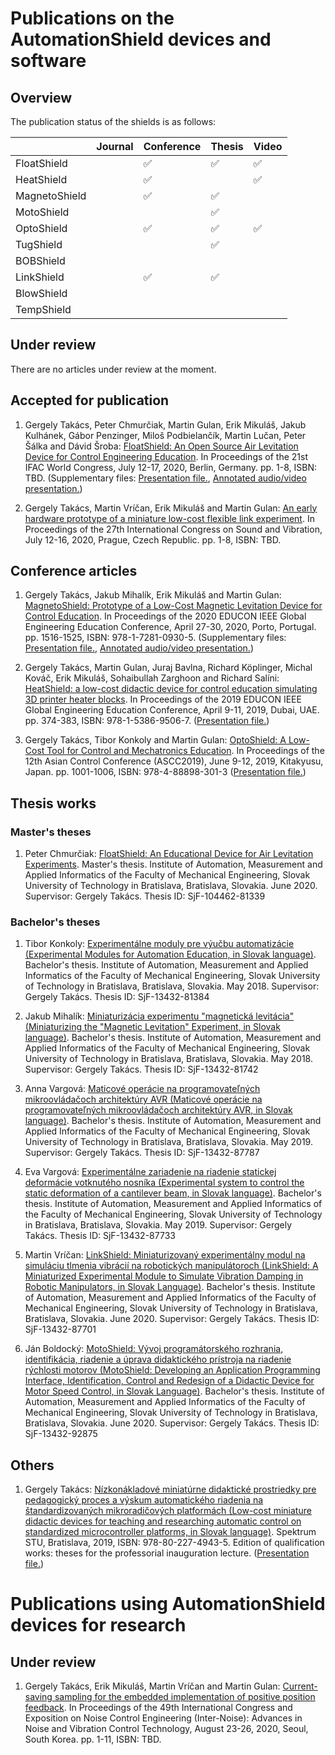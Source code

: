 # Publications on the AutomationShield devices and software

## Overview

The publication status of the shields is as follows:

|               	| Journal 	| Conference 	| Thesis 	| Video     |
|---------------	|---------	|------------	|--------	| ----------|
| FloatShield   	|         	| ✅          	| ✅           	| ✅        |
| HeatShield    	|         	| ✅          	|        	| ✅        |
| MagnetoShield 	|         	| ✅          	| ✅      	|           |
| MotoShield    	|         	|            	| ✅      	|           |
| OptoShield    	|         	| ✅          	| ✅      	| ✅       |
| TugShield    	        |         	|          	| ✅      	|           |
| BOBShield    	        |         	|          	|        	|           |
| LinkShield  	        |         	| ✅         	| ✅          	|           |
| BlowShield  	        |         	|         	|           	|           |
| TempShield  	        |         	|         	|           	|           |

## Under review

There are no articles under review at the moment.

## Accepted for publication
1. Gergely Takács, Peter Chmurčiak, Martin Gulan, Erik Mikuláš, Jakub Kulhánek, Gábor Penzinger, Miloš Podbielančík, Martin Lučan, Peter Šálka and Dávid Šroba: [FloatShield: An Open Source Air Levitation Device for Control Engineering Education](https://github.com/gergelytakacs/AutomationShield/wiki/pdf/Takacs2020a.pdf). In Proceedings of the 21st IFAC World Congress, July 12-17, 2020, Berlin, Germany. pp. 1-8, ISBN: TBD. (Supplementary files: [Presentation file.](https://github.com/gergelytakacs/AutomationShield/wiki/pdf/Takacs2020a_Presentation.pdf), [Annotated audio/video presentation.](https://www.youtube.com/watch?v=gAduArWW5Tk))  

2. Gergely Takács, Martin Vríčan, Erik Mikuláš and Martin Gulan: [An early hardware prototype of a miniature low-cost flexible link experiment](https://github.com/gergelytakacs/AutomationShield/wiki/pdf/Takacs2020c.pdf). In Proceedings of the 27th International Congress on Sound and Vibration, July 12-16, 2020, Prague, Czech Republic. pp. 1-8, ISBN: TBD. 

## Conference articles
1. Gergely Takács, Jakub Mihalík, Erik Mikuláš and Martin Gulan: [MagnetoShield: Prototype of a Low-Cost Magnetic Levitation Device for Control Education](https://github.com/gergelytakacs/AutomationShield/wiki/pdf/Takacs2020b.pdf). In Proceedings of the 2020 EDUCON IEEE Global Engineering Education Conference, April 27-30, 2020, Porto, Portugal. pp. 1516-1525, ISBN: 978-1-7281-0930-5. (Supplementary files: [Presentation file.](https://github.com/gergelytakacs/AutomationShield/wiki/pdf/Takacs2020b_Presentation.pdf), [Annotated audio/video presentation.](https://www.youtube.com/watch?v=c4Z2vtgTjtg))  

2. Gergely Takács, Martin Gulan, Juraj Bavlna, Richard Köplinger, Michal Kováč, Erik Mikuláš, Sohaibullah Zarghoon and Richard Salíni: [HeatShield: a low-cost didactic device for control education simulating 3D printer heater blocks](https://github.com/gergelytakacs/AutomationShield/wiki/pdf/Takacs2019a.pdf). In Proceedings of the 2019 EDUCON IEEE Global Engineering Education Conference, April 9-11, 2019, Dubai, UAE. pp. 374-383, ISBN: 978-1-5386-9506-7. ([Presentation file.](https://github.com/gergelytakacs/AutomationShield/wiki/pdf/Takacs2019a_Presentation.pdf)) 

3. Gergely Takács, Tibor Konkoly and Martin Gulan: [OptoShield: A Low-Cost Tool for Control and Mechatronics Education](https://github.com/gergelytakacs/AutomationShield/wiki/pdf/Takacs2019b.pdf). In Proceedings of the 12th Asian Control Conference (ASCC2019), June 9-12, 2019, Kitakyusu, Japan. pp. 1001-1006, ISBN: 978-4-88898-301-3 ([Presentation file.](https://github.com/gergelytakacs/AutomationShield/wiki/pdf/Takacs2019b_Presentation.pdf))

## Thesis works

### Master's theses

1. Peter Chmurčiak: [FloatShield: An Educational Device for Air Levitation Experiments](https://github.com/gergelytakacs/AutomationShield/wiki/pdf/Chmurciak2020.pdf). Master's thesis. Institute of Automation, Measurement and Applied Informatics of the Faculty of Mechanical Engineering, Slovak University of Technology in Bratislava, Bratislava, Slovakia. June 2020. Supervisor: Gergely Takács. Thesis ID: SjF-104462-81339

### Bachelor's theses

1. Tibor Konkoly: [Experimentálne moduly pre výučbu automatizácie (Experimental Modules for Automation Education, in Slovak language)](https://github.com/gergelytakacs/AutomationShield/wiki/pdf/Konkoly2018.pdf). Bachelor's thesis. Institute of Automation, Measurement and Applied Informatics of the Faculty of Mechanical Engineering, Slovak University of Technology in Bratislava, Bratislava, Slovakia. May 2018. Supervisor: Gergely Takács. Thesis ID: SjF-13432-81384

2. Jakub Mihalík: [Miniaturizácia experimentu "magnetická levitácia" (Miniaturizing the "Magnetic Levitation" Experiment, in Slovak language)](https://github.com/gergelytakacs/AutomationShield/wiki/pdf/Mihalik2018.pdf). Bachelor's thesis. Institute of Automation, Measurement and Applied Informatics of the Faculty of Mechanical Engineering, Slovak University of Technology in Bratislava, Bratislava, Slovakia. May 2018. Supervisor: Gergely Takács. Thesis ID: SjF-13432-81742

3. Anna Vargová: [Maticové operácie na programovateľných mikroovládačoch architektúry AVR (Maticové operácie na programovateľných mikroovládačoch architektúry AVR, in Slovak language)](https://github.com/gergelytakacs/AutomationShield/wiki/pdf/VargovaA2019.pdf). Bachelor's thesis. Institute of Automation, Measurement and Applied Informatics of the Faculty of Mechanical Engineering, Slovak University of Technology in Bratislava, Bratislava, Slovakia. May 2019. Supervisor: Gergely Takács. Thesis ID: SjF-13432-87787

4. Eva Vargová: [Experimentálne zariadenie na riadenie statickej deformácie votknutého nosníka (Experimental system to control the static deformation of a cantilever beam, in Slovak language)](https://github.com/gergelytakacs/AutomationShield/wiki/pdf/VargovaE2019.pdf). Bachelor's thesis. Institute of Automation, Measurement and Applied Informatics of the Faculty of Mechanical Engineering, Slovak University of Technology in Bratislava, Bratislava, Slovakia. May 2019. Supervisor: Gergely Takács. Thesis ID: SjF-13432-87733

5. Martin Vríčan: [LinkShield: Miniaturizovaný experimentálny modul na simuláciu tlmenia vibrácií na robotických manipulátoroch (LinkShield: A Miniaturized Experimental Module to Simulate Vibration Damping in Robotic Manipulators, in Slovak Language)](https://github.com/gergelytakacs/AutomationShield/wiki/pdf/Vrican2020.pdf). Bachelor's thesis. Institute of Automation, Measurement and Applied Informatics of the Faculty of Mechanical Engineering, Slovak University of Technology in Bratislava, Bratislava, Slovakia. June 2020. Supervisor: Gergely Takács. Thesis ID: SjF-13432-87701

5. Ján Boldocký: [MotoShield: Vývoj programátorského rozhrania, identifikácia, riadenie a úprava didaktického prístroja na riadenie rýchlosti motorov (MotoShield: Developing an Application Programming Interface, Identification, Control and Redesign of a Didactic Device for Motor Speed Control, in Slovak Language)](https://github.com/gergelytakacs/AutomationShield/wiki/pdf/Boldocky2020.pdf). Bachelor's thesis. Institute of Automation, Measurement and Applied Informatics of the Faculty of Mechanical Engineering, Slovak University of Technology in Bratislava, Bratislava, Slovakia. June 2020. Supervisor: Gergely Takács. Thesis ID: SjF-13432-92875

## Others
1. Gergely Takács: [Nízkonákladové miniatúrne didaktické prostriedky pre pedagogický proces a výskum automatického riadenia na štandardizovaných mikroradičových platformách (Low-cost miniature didactic devices for teaching and researching automatic control on standardized microcontroller platforms, in Slovak language)](https://github.com/gergelytakacs/AutomationShield/wiki/pdf/Takacs2019c.pdf). Spektrum STU, Bratislava, 2019, ISBN: 978-80-227-4943-5. Edition of qualification works: theses for the professorial inauguration lecture. ([Presentation file.](https://github.com/gergelytakacs/AutomationShield/wiki/pdf/Takacs2019c_Presentation.pdf))

# Publications using AutomationShield devices for research

## Under review

1. Gergely Takács, Erik Mikuláš, Martin Vríčan and Martin Gulan: [Current-saving sampling for the embedded implementation
of positive position feedback](https://github.com/gergelytakacs/AutomationShield/wiki/pdf/Takacs2020d.pdf). In Proceedings of the 49th International Congress and Exposition on Noise Control Engineering (Inter-Noise): Advances in Noise and Vibration Control Technology, August 23-26, 2020, Seoul, South Korea. pp. 1-11, ISBN: TBD. 
